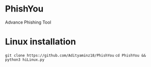 # PhishYou
 Advance Phishing Tool

# Linux installation
```git clone https://github.com/Adityaminz18/PhishYou```
```cd PhishYou && python3 hiLinux.py```

